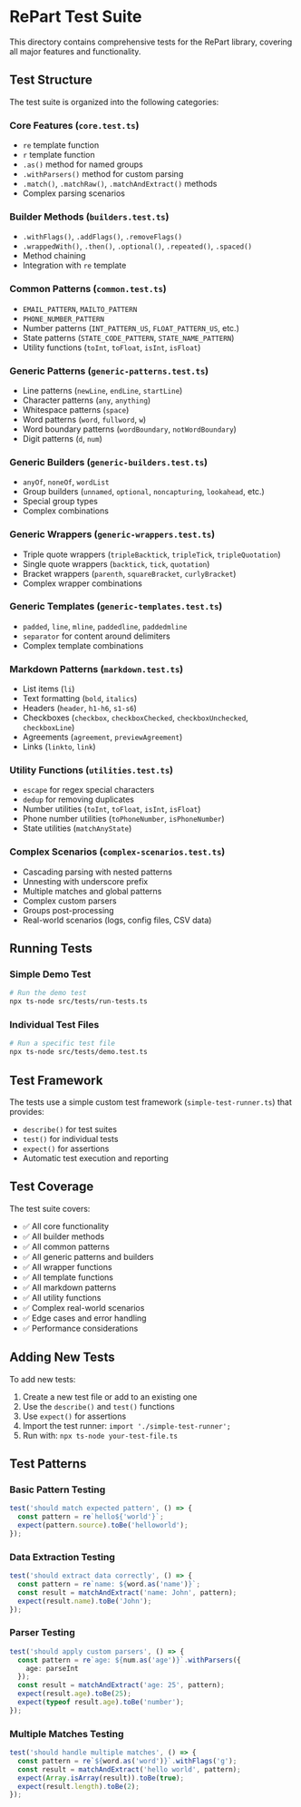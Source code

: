 # RePart Test Suite

This directory contains comprehensive tests for the RePart library, covering all major features and functionality.

## Test Structure

The test suite is organized into the following categories:

### Core Features (`core.test.ts`)
- `re` template function
- `r` template function  
- `.as()` method for named groups
- `.withParsers()` method for custom parsing
- `.match()`, `.matchRaw()`, `.matchAndExtract()` methods
- Complex parsing scenarios

### Builder Methods (`builders.test.ts`)
- `.withFlags()`, `.addFlags()`, `.removeFlags()`
- `.wrappedWith()`, `.then()`, `.optional()`, `.repeated()`, `.spaced()`
- Method chaining
- Integration with `re` template

### Common Patterns (`common.test.ts`)
- `EMAIL_PATTERN`, `MAILTO_PATTERN`
- `PHONE_NUMBER_PATTERN`
- Number patterns (`INT_PATTERN_US`, `FLOAT_PATTERN_US`, etc.)
- State patterns (`STATE_CODE_PATTERN`, `STATE_NAME_PATTERN`)
- Utility functions (`toInt`, `toFloat`, `isInt`, `isFloat`)

### Generic Patterns (`generic-patterns.test.ts`)
- Line patterns (`newLine`, `endLine`, `startLine`)
- Character patterns (`any`, `anything`)
- Whitespace patterns (`space`)
- Word patterns (`word`, `fullword`, `w`)
- Word boundary patterns (`wordBoundary`, `notWordBoundary`)
- Digit patterns (`d`, `num`)

### Generic Builders (`generic-builders.test.ts`)
- `anyOf`, `noneOf`, `wordList`
- Group builders (`unnamed`, `optional`, `noncapturing`, `lookahead`, etc.)
- Special group types
- Complex combinations

### Generic Wrappers (`generic-wrappers.test.ts`)
- Triple quote wrappers (`tripleBacktick`, `tripleTick`, `tripleQuotation`)
- Single quote wrappers (`backtick`, `tick`, `quotation`)
- Bracket wrappers (`parenth`, `squareBracket`, `curlyBracket`)
- Complex wrapper combinations

### Generic Templates (`generic-templates.test.ts`)
- `padded`, `line`, `mline`, `paddedline`, `paddedmline`
- `separator` for content around delimiters
- Complex template combinations

### Markdown Patterns (`markdown.test.ts`)
- List items (`li`)
- Text formatting (`bold`, `italics`)
- Headers (`header`, `h1-h6`, `s1-s6`)
- Checkboxes (`checkbox`, `checkboxChecked`, `checkboxUnchecked`, `checkboxLine`)
- Agreements (`agreement`, `previewAgreement`)
- Links (`linkto`, `link`)

### Utility Functions (`utilities.test.ts`)
- `escape` for regex special characters
- `dedup` for removing duplicates
- Number utilities (`toInt`, `toFloat`, `isInt`, `isFloat`)
- Phone number utilities (`toPhoneNumber`, `isPhoneNumber`)
- State utilities (`matchAnyState`)

### Complex Scenarios (`complex-scenarios.test.ts`)
- Cascading parsing with nested patterns
- Unnesting with underscore prefix
- Multiple matches and global patterns
- Complex custom parsers
- Groups post-processing
- Real-world scenarios (logs, config files, CSV data)

## Running Tests

### Simple Demo Test
```bash
# Run the demo test
npx ts-node src/tests/run-tests.ts
```

### Individual Test Files
```bash
# Run a specific test file
npx ts-node src/tests/demo.test.ts
```

## Test Framework

The tests use a simple custom test framework (`simple-test-runner.ts`) that provides:
- `describe()` for test suites
- `test()` for individual tests
- `expect()` for assertions
- Automatic test execution and reporting

## Test Coverage

The test suite covers:
- ✅ All core functionality
- ✅ All builder methods
- ✅ All common patterns
- ✅ All generic patterns and builders
- ✅ All wrapper functions
- ✅ All template functions
- ✅ All markdown patterns
- ✅ All utility functions
- ✅ Complex real-world scenarios
- ✅ Edge cases and error handling
- ✅ Performance considerations

## Adding New Tests

To add new tests:

1. Create a new test file or add to an existing one
2. Use the `describe()` and `test()` functions
3. Use `expect()` for assertions
4. Import the test runner: `import './simple-test-runner';`
5. Run with: `npx ts-node your-test-file.ts`

## Test Patterns

### Basic Pattern Testing
```typescript
test('should match expected pattern', () => {
  const pattern = re`hello${'world'}`;
  expect(pattern.source).toBe('helloworld');
});
```

### Data Extraction Testing
```typescript
test('should extract data correctly', () => {
  const pattern = re`name: ${word.as('name')}`;
  const result = matchAndExtract('name: John', pattern);
  expect(result.name).toBe('John');
});
```

### Parser Testing
```typescript
test('should apply custom parsers', () => {
  const pattern = re`age: ${num.as('age')}`.withParsers({
    age: parseInt
  });
  const result = matchAndExtract('age: 25', pattern);
  expect(result.age).toBe(25);
  expect(typeof result.age).toBe('number');
});
```

### Multiple Matches Testing
```typescript
test('should handle multiple matches', () => {
  const pattern = re`${word.as('word')}`.withFlags('g');
  const result = matchAndExtract('hello world', pattern);
  expect(Array.isArray(result)).toBe(true);
  expect(result.length).toBe(2);
});
```
